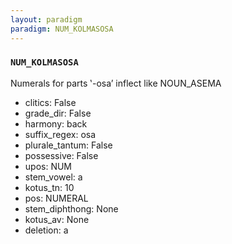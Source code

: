 ```yaml
---
layout: paradigm
paradigm: NUM_KOLMASOSA
---
```

### ` NUM_KOLMASOSA `

Numerals for parts ‛-osa’ inflect like NOUN_ASEMA
* clitics: False
* grade_dir: False
* harmony: back
* suffix_regex: osa
* plurale_tantum: False
* possessive: False
* upos: NUM
* stem_vowel: a
* kotus_tn: 10
* pos: NUMERAL
* stem_diphthong: None
* kotus_av: None
* deletion: a
